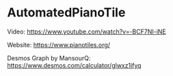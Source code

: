 # AutomatedPianoTile

Video:
https://www.youtube.com/watch?v=-BCF7NI-iNE

Website:
https://www.pianotiles.org/

Desmos Graph by MansourQ:
https://www.desmos.com/calculator/glwxz1ifyq
